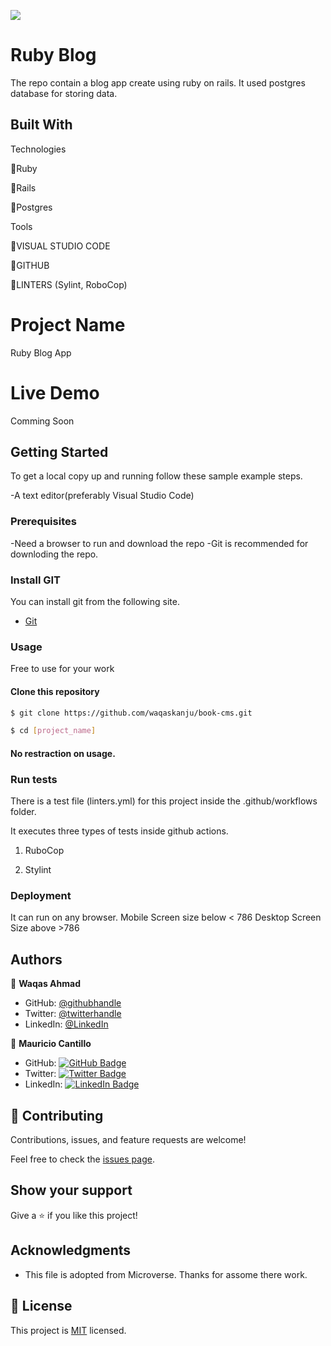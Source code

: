 ![](https://img.shields.io/badge/Microverse-blueviolet)

# Ruby Blog

The repo contain a blog app create using ruby on rails. It used postgres database for storing data.

## Built With

Technologies

🔷Ruby

🔷Rails

🔷Postgres 


Tools

💠VISUAL STUDIO CODE

💠GITHUB

💠LINTERS (Sylint, RoboCop)

# Project Name

Ruby Blog App

# Live Demo
<!-- [Live Link Heroku](https://hcalculator-app.herokuapp.com/)
[Live Link Netlify](https://62c71fa33074b5205add1b31--profound-pegasus-6e0c9a.netlify.app/) -->
Comming Soon

## Getting Started

To get a local copy up and running follow these sample example steps.

-A text editor(preferably Visual Studio Code)

### Prerequisites

-Need a browser to run and download the repo
-Git is recommended for downloding the repo.

### Install GIT

You can install git from the following site.
  -  [Git](https://git-scm.com/downloads)

### Usage
Free to use for your work

#### Clone this repository

```bash
$ git clone https://github.com/waqaskanju/book-cms.git

$ cd [project_name]

```
#### No restraction  on usage.

### Run tests

There is a test file (linters.yml) for this project inside the .github/workflows folder.

It executes three types of tests inside github actions.

1. RuboCop

2. Stylint

### Deployment

It can run on any browser. 
Mobile Screen size below < 786
Desktop Screen Size above >786

## Authors

👤 **Waqas Ahmad**

- GitHub: [@githubhandle](https://github.com/waqaskanju)
- Twitter: [@twitterhandle](https://twitter.com/waqaskanju)
- LinkedIn: [@LinkedIn](https://linkedin.com/in/waqaskanju)

👤 **Mauricio Cantillo**
- GitHub: [![GitHub Badge](https://img.shields.io/badge/-Andyveloper-white?logo=GitHub&logoColor=181717&style=plastic)](https://github.com/Andyveloper)
- Twitter: [![Twitter Badge](https://img.shields.io/badge/-MauroCantillo_-white?logo=Twitter&logoColor=1DA1F2&style=plastic)](https://twitter.com/MauroCantillo_)
- LinkedIn: [![LinkedIn Badge](https://img.shields.io/badge/-Mauricio_Cantillo_Moreno-white?logo=LinkedIn&logoColor=1DA1F2&style=plastic)](https://www.linkedin.com/in/mauricio-cantillo-moreno/)


## 🤝 Contributing

Contributions, issues, and feature requests are welcome!

Feel free to check the [issues page](../../issues/).

## Show your support

Give a ⭐️ if you like this project!

## Acknowledgments

- This file is adopted from Microverse. Thanks for assome there work.

## 📝 License

This project is [MIT](./MIT.md) licensed.